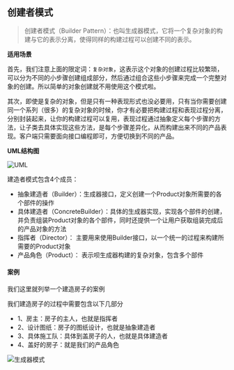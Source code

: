 ## 创建者模式

> 创建者模式（Builder Pattern）：也叫生成器模式，它将一个复杂对象的构建与它的表示分离，使得同样的构建过程可以创建不同的表示。


**适用场景**



首先，我们注意上面的限定词：`复杂对象`，这表示这个对象的创建过程比较繁琐，可以分为不同的小步骤创建组成部分，然后通过组合这些小步骤来完成一个完整对象的创建。所以简单的对象创建就不用使用这个模式啦。

其次，即使是复杂的对象，但是只有一种表现形式也没必要用，只有当你需要创建同一个系列（很多）的复杂对象的时候，你才有必要把构建过程和表现过程分离，分别封装起来，让你的构建过程可以复用，表现过程通过抽象定义每个步骤的方法，让子类去具体实现这些方法，是每个步骤差异化，从而构建出来不同的产品表现。客户端只需要面向接口编程即可，方便切换到不同的产品。

 **UML结构图**
 
![UML](https://github.com/SunshineBrother/JHBlog/blob/master/设计模式/设计模式/建造者模式/UML.png)


建造者模式包含4个成员：

- 抽象建造者（Builder）：生成器接口，定义创建一个Product对象所需要的各个部件的操作
- 具体建造者（ConcreteBuilder）：具体的生成器实现，实现各个部件的创建，并负责组装Product对象的各个部件，同时还提供一个让用户获取组装完成后的产品对象的方法
- 指挥者（Director）： 主要用来使用Builder接口，以一个统一的过程来构建所需要的Product对象
- 产品角色（Product）： 表示呗生成器构建的复杂对象，包含多个部件

 

#### 案例

我们这里就列举一个建造房子的案例

我们建造房子的过程中需要包含以下几部分
- 1、房主：房子的主人，也就是指挥者
- 2、设计图纸：房子的图纸设计，也就是抽象建造者
- 3、具体施工队：具体到盖房子的人，也就是具体建造者
- 4、盖好的房子：就是我们的产品角色



![生成器模式](https://github.com/SunshineBrother/JHBlog/blob/master/设计模式/设计模式/建造者模式/生成器模式.png)






































